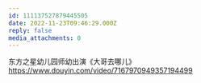 ```yaml
---
id: 111137527879445505
date: 2022-11-23T09:46:29.000Z
reply: false
media_attachments: 0
---
```


东方之星幼儿园师幼出演《大哥去哪儿》 https://www.douyin.com/video/7167970949357194499 

